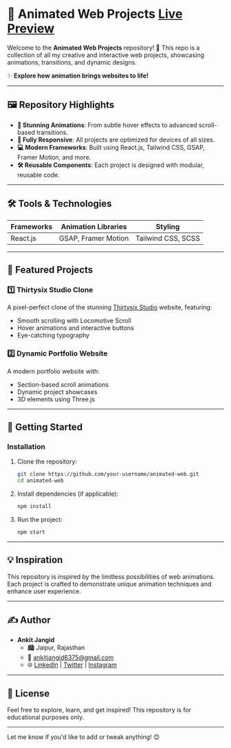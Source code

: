 
# 🌟 Animated Web Projects [Live Preview](https://thirtysixstudio-by-ankit.vercel.app/)

Welcome to the **Animated Web Projects** repository! 🚀 This repo is a collection of all my creative and interactive web projects, showcasing animations, transitions, and dynamic designs.  

✨ **Explore how animation brings websites to life!**  

---

## 🖼️ Repository Highlights  

- **🎨 Stunning Animations**: From subtle hover effects to advanced scroll-based transitions.  
- **📱 Fully Responsive**: All projects are optimized for devices of all sizes.  
- **💻 Modern Frameworks**: Built using React.js, Tailwind CSS, GSAP, Framer Motion, and more.  
- **🛠️ Reusable Components**: Each project is designed with modular, reusable code.  

---

## 🛠️ Tools & Technologies  

| **Frameworks** | **Animation Libraries** | **Styling** |  
|----------------|--------------------------|-------------|  
| React.js       | GSAP, Framer Motion      | Tailwind CSS, SCSS |  
  

---

## 🌟 Featured Projects  

### **1️⃣ Thirtysix Studio Clone**  
A pixel-perfect clone of the stunning [Thirtysix Studio](https://thirtysixstudio.com) website, featuring:  
- Smooth scrolling with Locomotive Scroll  
- Hover animations and interactive buttons  
- Eye-catching typography  

### **2️⃣ Dynamic Portfolio Website**  
A modern portfolio website with:  
- Section-based scroll animations  
- Dynamic project showcases  
- 3D elements using Three.js  

---

## 🚀 Getting Started  

### Installation  

1. Clone the repository:  
   ```bash  
   git clone https://github.com/your-username/animated-web.git  
   cd animated-web  
   ```  

2. Install dependencies (if applicable):  
   ```bash  
   npm install  
   ```  

3. Run the project:  
   ```bash  
   npm start  
   ```  

---

## 💡 Inspiration  

This repository is inspired by the limitless possibilities of web animations. Each project is crafted to demonstrate unique animation techniques and enhance user experience.  

---

## ✍️ Author  

- **Ankit Jangid**  
  - 🏙️ Jaipur, Rajasthan  
  - 📧 [ankitjangid6375@gmail.com](mailto:ankitjangid6375@gmail.com)  
  - 🌐 [LinkedIn](https://linkedin.com/in/ankit-jangid-417b902bb) | [Twitter](https://twitter.com/AnkitJangid82) | [Instagram](https://instagram.com/ankitjangid__001)  

---

## 📝 License  

Feel free to explore, learn, and get inspired! This repository is for educational purposes only.  

---

Let me know if you'd like to add or tweak anything! 😊
